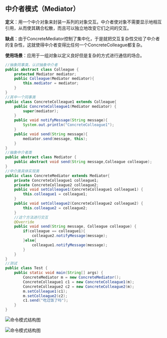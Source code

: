 ## 中介者模式（Mediator）

**定义**：用一个中介对象来封装一系列的对象交互。中介者使对象不需要显示地相互引用，从而使其耦合松散，而且可以独立地改变它们之间的交互。

**缺点**：由于ConcreteMediator控制了集中化，于是就把交互复杂性交给了中介者的复杂性，这就使得中介者变得比任何一个ConcreteColleague都复杂。

**使用场景**：应用于一组对象以定义良好但是复杂的方式进行通信的场合。

```java
//抽象同事类，认识抽象中介者
public abstract class Colleague {
	protected Mediator mediator;
	public Colleague(Mediator mediator){
		this.mediator = mediator;
	}
}
//其中一个同事类
public class ConcreteColleague1 extends Colleague{
	public ConcreteColleague1(Mediator mediator) {
		super(mediator);
	}
	public void notifyMessage(String message){
		System.out.println("ConcreteColleague1");
	}
	public void send(String message){
		mediator.send(message, this);
	}
}
//抽象中介者类
public abstract class Mediator {
	public abstract void send(String message,Colleague colleague);
}
//中介类具体实现类
public class ConcreteMediator extends Mediator{
	private ConcreteColleague1 colleague1;
	private ConcreteColleague2 colleague2;
	public void setColleague1(ConcreteColleague1 colleague1) {
		this.colleague1 = colleague1;
	}
	public void setColleague2(ConcreteColleague2 colleague2) {
		this.colleague2 = colleague2;
	}
    //这个方法进行交互
	@Override
	public void send(String message, Colleague colleague) {
		if(colleague == colleague1){
			colleague2.notifyMessage(message);
		}else{
			colleague1.notifyMessage(message);
		}
	}
}
//测试
public class Test {
	public static void main(String[] args) {
		ConcreteMediator m = new ConcreteMediator();
		ConcreteColleague1 c1 = new ConcreteColleague1(m);
		ConcreteColleague2 c2 = new ConcreteColleague2(m);
		m.setColleague1(c1);
		m.setColleague2(c2);
		c1.send("吃过饭了吗");
	}
}
```

![命令模式结构图](https://github.com/xuxh0622/learn-designpattern/blob/master/image/wmediator.png)

![命令模式结构图](https://github.com/xuxh0622/learn-designpattern/blob/master/image/wbasemediator.png)